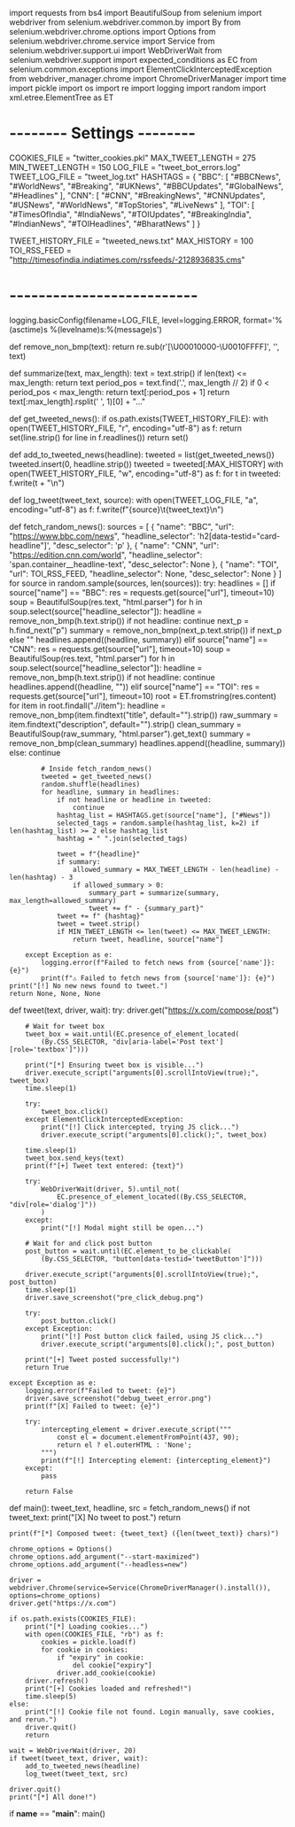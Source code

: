 import requests
from bs4 import BeautifulSoup
from selenium import webdriver
from selenium.webdriver.common.by import By
from selenium.webdriver.chrome.options import Options
from selenium.webdriver.chrome.service import Service
from selenium.webdriver.support.ui import WebDriverWait
from selenium.webdriver.support import expected_conditions as EC
from selenium.common.exceptions import ElementClickInterceptedException
from webdriver_manager.chrome import ChromeDriverManager
import time
import pickle
import os
import re
import logging
import random
import xml.etree.ElementTree as ET

# -------- Settings --------
COOKIES_FILE = "twitter_cookies.pkl"
MAX_TWEET_LENGTH = 275
MIN_TWEET_LENGTH = 150
LOG_FILE = "tweet_bot_errors.log"
TWEET_LOG_FILE = "tweet_log.txt"
HASHTAGS = {
    "BBC": [
        "#BBCNews", "#WorldNews", "#Breaking", "#UKNews", "#BBCUpdates", "#GlobalNews", "#Headlines"
    ],
    "CNN": [
        "#CNN", "#BreakingNews", "#CNNUpdates", "#USNews", "#WorldNews", "#TopStories", "#LiveNews"
    ],
    "TOI": [
        "#TimesOfIndia", "#IndiaNews", "#TOIUpdates", "#BreakingIndia", "#IndianNews", "#TOIHeadlines", "#BharatNews"
    ]
}

TWEET_HISTORY_FILE = "tweeted_news.txt"
MAX_HISTORY = 100
TOI_RSS_FEED = "http://timesofindia.indiatimes.com/rssfeeds/-2128936835.cms"
# --------------------------

logging.basicConfig(filename=LOG_FILE, level=logging.ERROR,
                    format='%(asctime)s %(levelname)s:%(message)s')

def remove_non_bmp(text):
    return re.sub(r'[\U00010000-\U0010FFFF]', '', text)

def summarize(text, max_length):
    text = text.strip()
    if len(text) <= max_length:
        return text
    period_pos = text.find('.', max_length // 2)
    if 0 < period_pos < max_length:
        return text[:period_pos + 1]
    return text[:max_length].rsplit(' ', 1)[0] + "..."

def get_tweeted_news():
    if os.path.exists(TWEET_HISTORY_FILE):
        with open(TWEET_HISTORY_FILE, "r", encoding="utf-8") as f:
            return set(line.strip() for line in f.readlines())
    return set()

def add_to_tweeted_news(headline):
    tweeted = list(get_tweeted_news())
    tweeted.insert(0, headline.strip())
    tweeted = tweeted[:MAX_HISTORY]
    with open(TWEET_HISTORY_FILE, "w", encoding="utf-8") as f:
        for t in tweeted:
            f.write(t + "\n")

def log_tweet(tweet_text, source):
    with open(TWEET_LOG_FILE, "a", encoding="utf-8") as f:
        f.write(f"{source}\t{tweet_text}\n")

def fetch_random_news():
    sources = [
        {
            "name": "BBC",
            "url": "https://www.bbc.com/news",
            "headline_selector": 'h2[data-testid="card-headline"]',
            "desc_selector": 'p'
        },
        {
            "name": "CNN",
            "url": "https://edition.cnn.com/world",
            "headline_selector": 'span.container__headline-text',
            "desc_selector": None
        },
        {
            "name": "TOI",
            "url": TOI_RSS_FEED,
            "headline_selector": None,
            "desc_selector": None
        }
    ]
    for source in random.sample(sources, len(sources)):
        try:
            headlines = []
            if source["name"] == "BBC":
                res = requests.get(source["url"], timeout=10)
                soup = BeautifulSoup(res.text, "html.parser")
                for h in soup.select(source["headline_selector"]):
                    headline = remove_non_bmp(h.text.strip())
                    if not headline: continue
                    next_p = h.find_next("p")
                    summary = remove_non_bmp(next_p.text.strip()) if next_p else ""
                    headlines.append((headline, summary))
            elif source["name"] == "CNN":
                res = requests.get(source["url"], timeout=10)
                soup = BeautifulSoup(res.text, "html.parser")
                for h in soup.select(source["headline_selector"]):
                    headline = remove_non_bmp(h.text.strip())
                    if not headline: continue
                    headlines.append((headline, ""))
            elif source["name"] == "TOI":
                res = requests.get(source["url"], timeout=10)
                root = ET.fromstring(res.content)
                for item in root.findall(".//item"):
                    headline = remove_non_bmp(item.findtext("title", default="").strip())
                    raw_summary = item.findtext("description", default="").strip()
                    clean_summary = BeautifulSoup(raw_summary, "html.parser").get_text()
                    summary = remove_non_bmp(clean_summary)
                    headlines.append((headline, summary))
            else:
                continue
            
            
            # Inside fetch_random_news()
            tweeted = get_tweeted_news()
            random.shuffle(headlines)
            for headline, summary in headlines:
                if not headline or headline in tweeted:
                    continue
                hashtag_list = HASHTAGS.get(source["name"], ["#News"])
                selected_tags = random.sample(hashtag_list, k=2) if len(hashtag_list) >= 2 else hashtag_list
                hashtag = " ".join(selected_tags)
                
                tweet = f"{headline}"
                if summary:
                    allowed_summary = MAX_TWEET_LENGTH - len(headline) - len(hashtag) - 3
                    if allowed_summary > 0:
                        summary_part = summarize(summary, max_length=allowed_summary)
                        tweet += f" - {summary_part}"
                tweet += f" {hashtag}"
                tweet = tweet.strip()
                if MIN_TWEET_LENGTH <= len(tweet) <= MAX_TWEET_LENGTH:
                    return tweet, headline, source["name"]

        except Exception as e:
            logging.error(f"Failed to fetch news from {source['name']}: {e}")
            print(f"⚠️ Failed to fetch news from {source['name']}: {e}")
    print("[!] No new news found to tweet.")
    return None, None, None

def tweet(text, driver, wait):
    try:
        driver.get("https://x.com/compose/post")

        # Wait for tweet box
        tweet_box = wait.until(EC.presence_of_element_located(
            (By.CSS_SELECTOR, "div[aria-label='Post text'][role='textbox']")))
        
        print("[*] Ensuring tweet box is visible...")
        driver.execute_script("arguments[0].scrollIntoView(true);", tweet_box)
        time.sleep(1)

        try:
            tweet_box.click()
        except ElementClickInterceptedException:
            print("[!] Click intercepted, trying JS click...")
            driver.execute_script("arguments[0].click();", tweet_box)

        time.sleep(1)
        tweet_box.send_keys(text)
        print(f"[+] Tweet text entered: {text}")

        try:
            WebDriverWait(driver, 5).until_not(
                EC.presence_of_element_located((By.CSS_SELECTOR, "div[role='dialog']"))
            )
        except:
            print("[!] Modal might still be open...")

        # Wait for and click post button
        post_button = wait.until(EC.element_to_be_clickable(
            (By.CSS_SELECTOR, "button[data-testid='tweetButton']")))

        driver.execute_script("arguments[0].scrollIntoView(true);", post_button)
        time.sleep(1)
        driver.save_screenshot("pre_click_debug.png")

        try:
            post_button.click()
        except Exception:
            print("[!] Post button click failed, using JS click...")
            driver.execute_script("arguments[0].click();", post_button)

        print("[+] Tweet posted successfully!")
        return True

    except Exception as e:
        logging.error(f"Failed to tweet: {e}")
        driver.save_screenshot("debug_tweet_error.png")
        print(f"[X] Failed to tweet: {e}")

        try:
            intercepting_element = driver.execute_script("""
                const el = document.elementFromPoint(437, 90);
                return el ? el.outerHTML : 'None';
            """)
            print(f"[!] Intercepting element: {intercepting_element}")
        except:
            pass

        return False

def main():
    tweet_text, headline, src = fetch_random_news()
    if not tweet_text:
        print("[X] No tweet to post.")
        return

    print(f"[*] Composed tweet: {tweet_text} ({len(tweet_text)} chars)")

    chrome_options = Options()
    chrome_options.add_argument("--start-maximized")
    chrome_options.add_argument("--headless=new")

    driver = webdriver.Chrome(service=Service(ChromeDriverManager().install()), options=chrome_options)
    driver.get("https://x.com")

    if os.path.exists(COOKIES_FILE):
        print("[*] Loading cookies...")
        with open(COOKIES_FILE, "rb") as f:
            cookies = pickle.load(f)
            for cookie in cookies:
                if "expiry" in cookie:
                    del cookie["expiry"]
                driver.add_cookie(cookie)
        driver.refresh()
        print("[+] Cookies loaded and refreshed!")
        time.sleep(5)
    else:
        print("[!] Cookie file not found. Login manually, save cookies, and rerun.")
        driver.quit()
        return

    wait = WebDriverWait(driver, 20)
    if tweet(tweet_text, driver, wait):
        add_to_tweeted_news(headline)
        log_tweet(tweet_text, src)

    driver.quit()
    print("[*] All done!")

if __name__ == "__main__":
    main()
